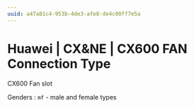 ```yaml
---
uuid: a47a81c4-953b-4de3-afe8-de4c00ff7e5a
---
```

# Huawei | CX&NE | CX600 FAN Connection Type

CX600 Fan slot

Genders
: `mf` - male and female types
